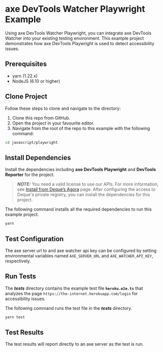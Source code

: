 # axe DevTools Watcher Playwright Example

Using axe DevTools Watcher Playwright, you can integrate axe DevTools Watcher into your existing testing environment. 
This example project demonstrates how axe DevTools Playwright is used to detect accessibility issues.

## Prerequisites
- yarn (1.22.x)
- NodeJS (6.10 or higher)

## Clone Project

Follow these steps to clone and navigate to the directory:
1. Clone this repo from GitHub.
2. Open the project in your favourite editor.
3. Navigate from the root of the repo to this example with the following command:

```sh
cd javascript/playwright
```

## Install Dependencies

Install the dependencies including **axe DevTools Playwright** and **DevTools Reporter** for the project.

> **_NOTE:_**
>You need a valid license to use our APIs. For more information, see [Install from Deque’s Agora](https://docs.deque.com/devtools-html/4.0.0/en/node-pl-install-agora) page. After configuring the access to Deque's private registry, you can install the dependencies for this project.

The following command installs all the required dependencies to run this example project.

```sh
yarn
```

## Test Configuration

The axe server url to and axe watcher api key can be configured by setting 
environmental variables named `AXE_SERVER_URL` and `AXE_WATCHER_API_KEY`, respectively.

## Run Tests

The **_tests_** directory contains the example test file **`heroku.e2e.ts`** that analyzes the page `https://the-internet.herokuapp.com/login` for accessibility issues.

The following command runs the test file in the **_tests_** directory.

```sh
yarn test
```

## Test Results

The test results will report directly to an axe server as the test is run.

